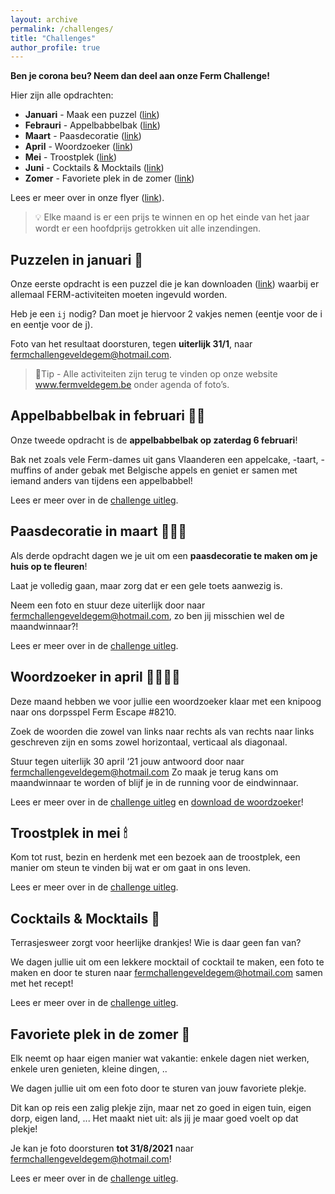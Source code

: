 ```yaml
---
layout: archive
permalink: /challenges/
title: "Challenges"
author_profile: true
---
```


**Ben je corona beu? Neem dan deel aan onze Ferm Challenge!**

Hier zijn alle opdrachten:

- **Januari** - Maak een puzzel ([link](#puzzelen-in-januari-))
- **Febrauri** - Appelbabbelbak ([link](#appelbabbelbak-in-februari-))
- **Maart** - Paasdecoratie ([link](#paasdecoratie-in-maart-))
- **April** - Woordzoeker ([link](#woordzoeker-in-april-️️️️))
- **Mei** - Troostplek ([link](#troostplek-in-mei-))
- **Juni** - Cocktails & Mocktails ([link](#cocktails--mocktails-))
- **Zomer** - Favoriete plek in de zomer ([link](#favoriete-plek-in-de-zomer-))

Lees er meer over in onze flyer ([link](/assets/media/agenda/ferm-challenge.jpg)).

> 💡 Elke maand is er een prijs te winnen en op het einde van het jaar wordt er een hoofdprijs getrokken uit alle inzendingen.

## Puzzelen in januari 🧩

Onze eerste opdracht is een puzzel die je kan downloaden ([link](/assets/media/challenges/januari.pdf)) waarbij er allemaal FERM-activiteiten moeten ingevuld worden.

Heb je een `ij` nodig? Dan moet je hiervoor 2 vakjes nemen (eentje voor de i en eentje voor de j).

Foto van het resultaat doorsturen, tegen **uiterlijk 31/1**, naar [fermchallengeveldegem@hotmail.com](fermchallengeveldegem@hotmail.com).

> 📌Tip - Alle activiteiten zijn terug te vinden op onze website www.fermveldegem.be onder agenda of foto’s.

## Appelbabbelbak in februari 🍎🍰

Onze tweede opdracht is de **appelbabbelbak op zaterdag 6 februari**!

Bak net zoals vele Ferm-dames uit gans Vlaanderen een appelcake, -taart, -muffins of ander gebak met Belgische appels en geniet er samen met iemand anders van tijdens een appelbabbel!

Lees er meer over in de [challenge uitleg](/assets/media/challenges/appelbabbelbak.pdf).

## Paasdecoratie in maart 🐰🥚🍫

Als derde opdracht dagen we je uit om een **paasdecoratie te maken om je huis op te fleuren**!

Laat je volledig gaan, maar zorg dat er een gele toets aanwezig is.

Neem een foto en stuur deze uiterlijk door naar [fermchallengeveldegem@hotmail.com](mailto:fermchallengeveldegem@hotmail.com), zo ben jij misschien wel de maandwinnaar?!

Lees er meer over in de [challenge uitleg](/assets/media/challenges/maart.jpg).

## Woordzoeker in april 🕵️‍♀️🕵️‍♂️

Deze maand hebben we voor jullie een woordzoeker klaar met een knipoog naar ons dorpsspel Ferm Escape #8210.

Zoek de woorden die zowel van links naar rechts als van rechts naar links geschreven zijn en soms zowel horizontaal, verticaal als diagonaal.

Stuur tegen uiterlijk 30 april ‘21 jouw antwoord door naar [fermchallengeveldegem@hotmail.com](mailto:fermchallengeveldegem@hotmail.com)
Zo maak je terug kans om maandwinnaar te worden of blijf je in de running voor de eindwinnaar.

Lees er meer over in de [challenge uitleg](/assets/media/challenges/april.pdf) en [download de woordzoeker](/assets/media/challenges/april.docx)!

## Troostplek in mei 🕯

Kom tot rust, bezin en herdenk met een bezoek aan de troostplek, een manier om steun te vinden bij wat er om gaat in ons leven.

Lees er meer over in de [challenge uitleg](/assets/media/challenges/mei.jpg).

## Cocktails & Mocktails 🍹

Terrasjesweer zorgt voor heerlijke drankjes! Wie is daar geen fan van?

We dagen jullie uit om een lekkere mocktail of cocktail te maken, een foto te maken en door te sturen naar [fermchallengeveldegem@hotmail.com](mailto:fermchallengeveldegem@hotmail.com) samen met het recept!

Lees er meer over in de [challenge uitleg](/assets/media/challenges/juni.pdf).

## Favoriete plek in de zomer 🏡

Elk neemt op haar eigen manier wat vakantie: enkele dagen niet werken, enkele uren genieten, kleine dingen, ..

We dagen jullie uit om een foto door te sturen van jouw favoriete plekje.

Dit kan op reis een zalig plekje zijn, maar net zo goed in eigen tuin, eigen dorp, eigen land, ...
Het maakt niet uit: als jij je maar goed voelt op dat plekje!

Je kan je foto doorsturen **tot 31/8/2021** naar [fermchallengeveldegem@hotmail.com](mailto:fermchallengeveldegem@hotmail.com)!

Lees er meer over in de [challenge uitleg](/assets/media/challenges/zomer.pdf).
